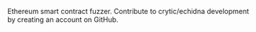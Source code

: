 Ethereum smart contract fuzzer. Contribute to crytic/echidna development by creating an account on GitHub.